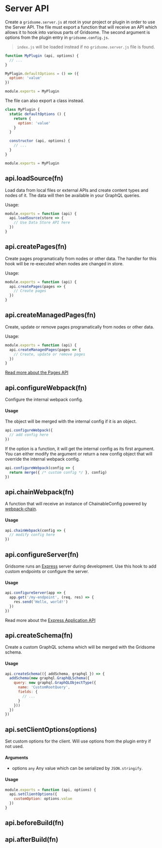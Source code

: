 # Server API

Create a `gridsome.server.js` at root in your project or plugin in order to use the Server API. The file must export a function that will receive an API which allows it to hook into various parts of Gridsome. The second argument is options from the plugin entry in `gridsome.config.js`.

> `index.js` will be loaded instead if no `gridsome.server.js` file is found.

```js
function MyPlugin (api, options) {
  // ...
}

MyPlugin.defaultOptions = () => ({
  option: 'value'
})

module.exports = MyPlugin
```

The file can also export a class instead.

```js
class MyPlugin {
  static defaultOptions () {
    return {
      option: 'value'
    }
  }

  constructor (api, options) {
    // ...
  }
}

module.exports = MyPlugin
```

## api.loadSource(fn)

Load data from local files or external APIs and create content types and nodes of it. The data will then be available in your GraphQL queries.

Usage:

```js
module.exports = function (api) {
  api.loadSource(store => {
    // Use Data Store API here
  })
}
```

## api.createPages(fn)

Create pages programatically from nodes or other data. The handler for this hook will be re-executed when nodes are changed in store.

Usage:

```js
module.exports = function (api) {
  api.createPages(pages => {
    // Create pages
  })
}
```

## api.createManagedPages(fn)

Create, update or remove pages programatically from nodes or other data.

Usage:

```js
module.exports = function (api) {
  api.createManagedPages(pages => {
    // Create, update or remove pages
  })
}
```

[Read more about the Pages API](/docs/pages-api)

## api.configureWebpack(fn)

Configure the internal webpack config. 

#### Usage

The object will be merged with the internal config if it is an object. 

```js
api.configureWebpack({
  // add config here
})
```

If the option is a function, it will get the internal config as its first argument. You can either modify the argument or return a new config object that will override the internal webpack config.

```js
api.configureWebpack(config => {
  return merge({ /* custom config */ }, config)
})
```

## api.chainWebpack(fn)

A function that will receive an instance of ChainableConfig powered by [webpack-chain](https://github.com/neutrinojs/webpack-chain).

#### Usage

```js
api.chainWebpack(config => {
  // modify config here
})
```

## api.configureServer(fn)

Gridsome runs an [Express](http://expressjs.com) server during development. Use this hook to add custom endpoints or configure the server.

#### Usage

```js
api.configureServer(app => {
  app.get('/my-endpoint', (req, res) => {
    res.send('Hello, world!')
  })
})
```

Read more about the [Express Application API](https://expressjs.com/en/api.html#app)

## api.createSchema(fn)

Create a custom GraphQL schema which will be merged with the Gridsome schema.

#### Usage

```js
api.createSchema(({ addSchema, graphql }) => {
  addSchema(new graphql.GraphQLSchema({
    query: new graphql.GraphQLObjectType({
      name: 'CustomRootQuery',
      fields: {
        // ...
      }
    }))
  })
})
```

## api.setClientOptions(options)

Set custom options for the client. Will use options from the plugin entry if not used.

#### Arguments

- options `any` Any value which can be serialized by `JSON.stringify`.

#### Usage

```js
module.exports = function (api, options) {
  api.setClientOptions({
    customOption: options.value
  })
}
```


## api.beforeBuild(fn)

## api.afterBuild(fn)
